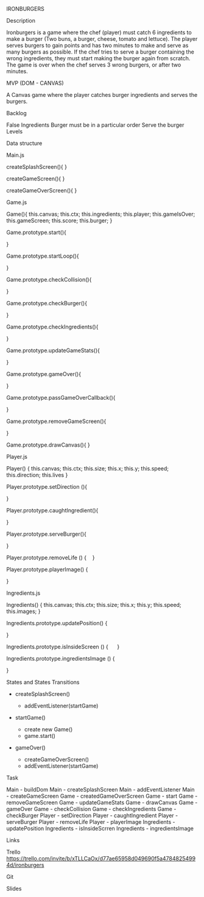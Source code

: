 IRONBURGERS

Description

Ironburgers is a game where the chef (player) must catch 6 ingredients to make a burger (Two buns, a burger, cheese, tomato and lettuce). The player serves burgers to gain points and has two minutes to make and serve as many burgers as possible. If the chef tries to serve a burger containing the wrong ingredients, they must start making the burger again from scratch. The game is over when the chef serves 3 wrong burgers, or after two minutes. 


MVP (DOM - CANVAS)

A Canvas game where the player catches burger ingredients and serves the burgers.



Backlog

False Ingredients
Burger must be in a particular order
Serve the burger
Levels



Data structure

Main.js

createSplashScreen(){
}

createGameScreen(){
}

createGameOverScreen(){
}



Game.js

Game(){
  this.canvas;
  this.ctx;
  this.ingredients;
  this.player;
  this.gameIsOver;
  this.gameScreen;
  this.score;
  this.burger;
}

Game.prototype.start(){

}

Game.prototype.startLoop(){

}

Game.prototype.checkCollision(){

}

Game.prototype.checkBurger(){

}

Game.prototype.checkIngredients(){

}

Game.prototype.updateGameStats(){

}

Game.prototype.gameOver(){

}

Game.prototype.passGameOverCallback(){

}

Game.prototype.removeGameScreen(){

}

Game.prototype.drawCanvas(){ 
}



Player.js

Player() {
    this.canvas;
    this.ctx;
    this.size;
    this.x;
    this.y;
    this.speed;
    this.direction;
    this.lives
}


Player.prototype.setDirection (){

}

Player.prototype.caughtIngredient(){

}

Player.prototype.serveBurger(){

}

Player.prototype.removeLife () {
  
}

Player.prototype.playerImage() {

}


Ingredients.js

Ingredients() {
    this.canvas;
    this.ctx;
    this.size;
    this.x;
    this.y;
    this.speed;
    this.images;
}


Ingredients.prototype.updatePosition() {

}

Ingredients.prototype.isInsideScreen () {
    
}

Ingredients.prototype.ingredientsImage () {

}


States and States Transitions


- createSplashScreen()
  - addEventListener(startGame)
  
  
- startGame()
  - create new Game()
  - game.start()
  
  
- gameOver()
  - createGameOverScreen()
  - addEventListener(startGame)



Task

Main - buildDom
Main - createSplashScreen
Main - addEventListener
Main - createGameScreen
Game - createdGameOverScreen
Game - start
Game - removeGameScreen
Game - updateGameStats
Game - drawCanvas
Game - gameOver
Game - checkCollision
Game - checkIngredients
Game - checkBurger
Player - setDirection
Player - caughtIngredient
Player - serveBurger
Player - removeLife
Player - playerImage
Ingredients - updatePosition
Ingredients - isInsideScrren
Ingredients - ingredientsImage



Links

Trello
https://trello.com/invite/b/xTLLCaOx/d77ae65958d049690f5a47848254994d/ironburgers


Git


Slides
